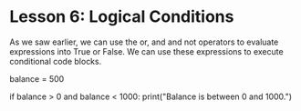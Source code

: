 # Lesson 6: Logical Conditions

As we saw earlier, we can use the or, and and not operators to evaluate expressions into True or False. We can use these expressions to execute conditional code blocks.

balance = 500

if balance > 0 and balance < 1000:
    print("Balance is between 0 and 1000.")
